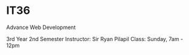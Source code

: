 # IT36
Advance Web Development


3rd Year 2nd Semester
Instructor: Sir Ryan Pilapil
Class: Sunday, 7am - 12pm
